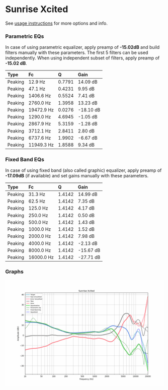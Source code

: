 # Sunrise Xcited
See [usage instructions](https://github.com/jaakkopasanen/AutoEq#usage) for more options and info.

### Parametric EQs
In case of using parametric equalizer, apply preamp of **-15.02dB** and build filters manually
with these parameters. The first 5 filters can be used independently.
When using independent subset of filters, apply preamp of **-15.02 dB**.

| Type    | Fc         |      Q | Gain      |
|:--------|:-----------|:-------|:----------|
| Peaking | 12.9 Hz    | 0.7791 | 14.09 dB  |
| Peaking | 47.1 Hz    | 0.4231 | 9.95 dB   |
| Peaking | 1406.6 Hz  | 0.5524 | 7.41 dB   |
| Peaking | 2760.0 Hz  | 1.3958 | 13.23 dB  |
| Peaking | 19472.9 Hz | 0.0276 | -18.10 dB |
| Peaking | 1290.0 Hz  | 4.6945 | -1.05 dB  |
| Peaking | 2867.9 Hz  | 5.3159 | -1.28 dB  |
| Peaking | 3712.1 Hz  | 2.8411 | 2.80 dB   |
| Peaking | 6737.6 Hz  | 1.9902 | -6.67 dB  |
| Peaking | 11949.3 Hz | 1.8588 | 9.34 dB   |

### Fixed Band EQs
In case of using fixed band (also called graphic) equalizer, apply preamp of **-17.09dB**
(if available) and set gains manually with these parameters.

| Type    | Fc         |      Q | Gain      |
|:--------|:-----------|:-------|:----------|
| Peaking | 31.3 Hz    | 1.4142 | 14.99 dB  |
| Peaking | 62.5 Hz    | 1.4142 | 7.35 dB   |
| Peaking | 125.0 Hz   | 1.4142 | 4.17 dB   |
| Peaking | 250.0 Hz   | 1.4142 | 0.50 dB   |
| Peaking | 500.0 Hz   | 1.4142 | 1.43 dB   |
| Peaking | 1000.0 Hz  | 1.4142 | 1.52 dB   |
| Peaking | 2000.0 Hz  | 1.4142 | 7.98 dB   |
| Peaking | 4000.0 Hz  | 1.4142 | -2.13 dB  |
| Peaking | 8000.0 Hz  | 1.4142 | -15.67 dB |
| Peaking | 16000.0 Hz | 1.4142 | -27.71 dB |

### Graphs
![](./Sunrise%20Xcited.png)